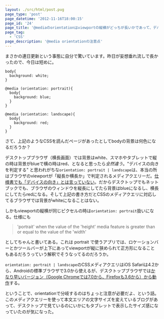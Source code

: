 ```yaml
---
layout: ./src/html/post.pug
page_type: 'post'
page_datetime: '2012-11-16T18:00:15'
page_id: '24'
page_title: '@mediaのorientationはviewportの縦横がどっちが長いかであって、デバイスが縦か横かじゃないですよ'
page_tag:
  - 'CSS'
page_description: '@media orientationの注意点'
---
```

まさかの連日更新という事態に自分で驚いています。昨日が妄想垂れ流しで長かったので、今日は短めに。

<pre title="bodyの背景は何色になるか"><code data-language="css">body{
  background: white;
}

@media (orientation: portrait){
  body{
    background: blue;
  }
}

@media (orientation: landscape){
  body{
    background: red;
  }
}</code></pre>

さて、上記のようなCSSを読んだページがあったとしてbodyの背景は何色になるだろうか？

デスクトップブラウザ（横長画面）では背景はwhite、スマホやタブレットで縦の時は背景がblueで横の時はred、となると思ったら*全然違う*。"デバイスの向きを判定する" と思われがちな`orientation: portrait | landscape`は、本当の所はブラウザのviewportが「縦長か横長か」で判定されるメディアクエリーだ。[仕様書でも「デバイスの向き」とは言っていない](http://www.w3.org/TR/css3-mediaqueries/#orientation)。だからデスクトップでもネットブックでも、ブラウザのウィンドウを縦長にしてたら背景はblueになるし、横長にしてたらredになる。そして上記の書き方だとCSSのメディアクエリに対応してるブラウザでは背景がwhiteになることはない。

しかもviewportの縦横が同じピクセルの時は`orientation: portrait`扱いになる。仕様にも

> 'portrait' when the value of the 'height' media feature is greater than or equal to the value of the 'width'

としてちゃんと書いてある。これは portrait で使うアプリでは、ロケーションバーとかツールバーが上下にあってviewportが縦に狭められて正方形になることもあるだろうっていう解釈でそうなってるのだろうか。

`orientation: portrait | landscape`のCSSメディアクエリはiOS Safariは4.2から、Androidの標準ブラウザで3.0から使えるが、デスクトップブラウザでは[かなり早いバージョン（Google Chromeでは7.0から、Firefoxも3.6から）から動作](http://caniuse.com/#feat=deviceorientation)する。

ということで、orientationで分岐するのはちょっと注意が必要だよ、という話。このメディアクエリーを使って本文エリアの文字サイズを変えているブログがあって、デスクトップで見ているのにいかにもタブレットで表示したサイズ感になっていたのが気になった。
